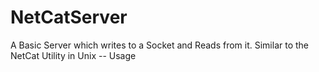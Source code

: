 # NetCatServer
A Basic Server which writes to a Socket and Reads from it. Similar to the NetCat Utility in Unix
-- Usage


